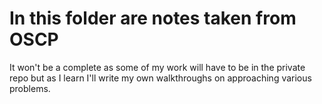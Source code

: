 # In this folder are notes taken from OSCP
It won't be a complete as some of my work will have to be in the private repo but as I learn I'll write my own walkthroughs on approaching various problems.
